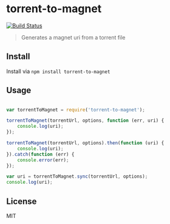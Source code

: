 # torrent-to-magnet

[![Build Status](https://travis-ci.org/apsdehal/torrent-to-magnet.svg?branch=master)](https://travis-ci.org/apsdehal/torrent-to-magnet)

> Generates a magnet uri from a torrent file

## Install

Install via
`npm install torrent-to-magnet`

## Usage

```js

var torrentToMagnet = require('torrent-to-magnet');

torrentToMagnet(torrentUrl, options, function (err, uri) {
	console.log(uri);
});

torrentToMagnet(torrentUrl, options).then(function (uri) {
	console.log(uri);
}).catch(function (err) {
	console.error(err);
});

var uri = torrentToMagnet.sync(torrentUrl, options);
console.log(uri);

```

## License

MIT

